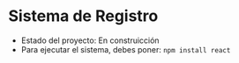 <h1>Sistema de Registro</h1>

- Estado del proyecto: En construicción
- Para ejecutar el sistema, debes poner:
  ```npm install react```
